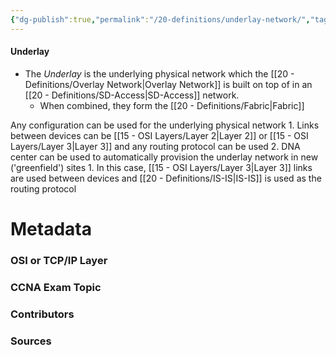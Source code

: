 ```yaml
---
{"dg-publish":true,"permalink":"/20-definitions/underlay-network/","tags":["defs_ccna"]}
---
```


#### Underlay
- The *Underlay* is the underlying physical network which the [[20 - Definitions/Overlay Network\|Overlay Network]] is built on top of in an [[20 - Definitions/SD-Access\|SD-Access]] network. 
	- When combined, they form the [[20 - Definitions/Fabric\|Fabric]]

Any configuration can be used for the underlying physical network
			1. Links between devices can be [[15 - OSI Layers/Layer 2\|Layer 2]] or [[15 - OSI Layers/Layer 3\|Layer 3]] and any routing protocol can be used
		2. DNA center can be used to automatically provision the underlay network in new ('greenfield') sites
			1. In this case, [[15 - OSI Layers/Layer 3\|Layer 3]] links are used between devices and [[20 - Definitions/IS-IS\|IS-IS]] is used as the routing protocol

# Metadata
### OSI or TCP/IP Layer

### CCNA Exam Topic

### Contributors

### Sources
